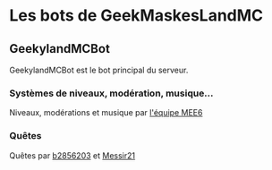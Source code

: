 # Les bots de GeekMaskesLandMC
## GeekylandMCBot
GeekylandMCBot est le bot principal du serveur.
### Systèmes de niveaux, modération, musique...
Niveaux, modérations et musique par [l'équipe MEE6](https://mee6.xyz/custom-bot)
### Quêtes 
Quêtes par [b2856203](https://github.com/b2856203) et [Messir21](https://github.com/messir21)
